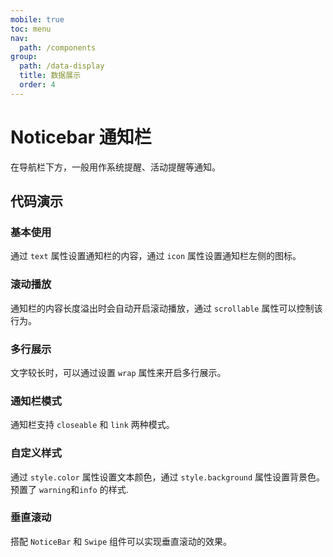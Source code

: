 ```yaml
---
mobile: true
toc: menu
nav:
  path: /components
group:
  path: /data-display
  title: 数据展示
  order: 4
---
```

# Noticebar 通知栏

在导航栏下方，一般用作系统提醒、活动提醒等通知。

## 代码演示

### 基本使用

通过 `text` 属性设置通知栏的内容，通过 `icon` 属性设置通知栏左侧的图标。

<code src="./demo/basic.tsx"></code>

### 滚动播放

通知栏的内容长度溢出时会自动开启滚动播放，通过 `scrollable` 属性可以控制该行为。

<code src="./demo/scrollable.tsx"></code>

### 多行展示

文字较长时，可以通过设置 `wrap` 属性来开启多行展示。

<code src="./demo/wrap.tsx"></code>

### 通知栏模式

通知栏支持 `closeable` 和 `link` 两种模式。

<code src="./demo/mode.tsx"></code>

### 自定义样式

通过 `style.color` 属性设置文本颜色，通过 `style.background` 属性设置背景色。 预置了 `warning`和`info` 的样式.

<code src="./demo/style.tsx"></code>

### 垂直滚动

搭配 `NoticeBar` 和 `Swipe` 组件可以实现垂直滚动的效果。

<code src="./demo/vertical.tsx"></code>


<API src="./Noticebar.tsx"></API>

